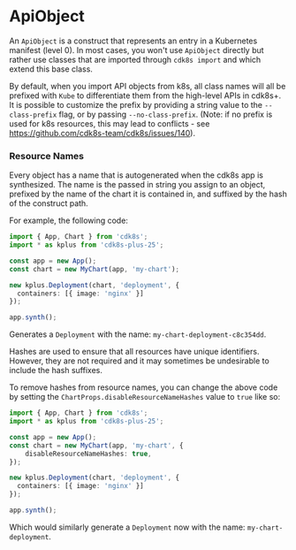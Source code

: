 # ApiObject

An `ApiObject` is a construct that represents an entry in a Kubernetes manifest (level 0).
In most cases, you won't use `ApiObject` directly but rather use classes that
are imported through `cdk8s import` and which extend this base class.

By default, when you import API objects from k8s, all class names will all be
prefixed with `Kube` to differentiate them from the high-level APIs in cdk8s+.
It is possible to customize the prefix by providing a string value to the
`--class-prefix` flag, or by passing `--no-class-prefix`. (Note: if no prefix is
used for k8s resources, this may lead to conflicts - see
https://github.com/cdk8s-team/cdk8s/issues/140).

### Resource Names

Every object has a name that is autogenerated when the cdk8s app is synthesized.
The name is the passed in string you assign to an object, prefixed by the name of the
chart it is contained in, and suffixed by the hash of the construct path.

For example, the following code:

```ts
import { App, Chart } from 'cdk8s';
import * as kplus from 'cdk8s-plus-25';

const app = new App();
const chart = new MyChart(app, 'my-chart');

new kplus.Deployment(chart, 'deployment', {
  containers: [{ image: 'nginx' }]
});

app.synth();
```

Generates a `Deployment` with the name: `my-chart-deployment-c8c354dd`.

Hashes are used to ensure that all resources have unique identifiers. However, they are
not required and it may sometimes be undesirable to include the hash suffixes.

To remove hashes from resource names, you can change the above code by setting the
`ChartProps.disableResourceNameHashes` value to `true` like so:

```ts
import { App, Chart } from 'cdk8s';
import * as kplus from 'cdk8s-plus-25';

const app = new App();
const chart = new MyChart(app, 'my-chart', {
    disableResourceNameHashes: true,
});

new kplus.Deployment(chart, 'deployment', {
  containers: [{ image: 'nginx' }]
});

app.synth();
```
Which would similarly generate a `Deployment` now with the name: `my-chart-deployment`.
